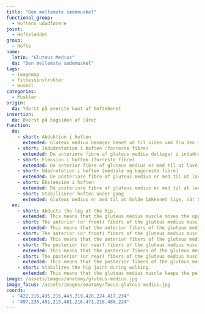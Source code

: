 ```yaml
---
title: "Den mellemste sædemuskel"
functional_group:
  - Hoftens udadførere
joint:
  - Hofteleddet
group:
  - Hofte
name:
  latin: "Gluteus Medius"
  da: "Den mellemste sædemuskel"
tags:
  - imagemap
  - fitnessinstruktør
  - muskel
categories:
  - Muskler
origin: 
  da: Yderst på øverste kant af hoftebenet
insertion: 
  da: Øverst på bagsiden af låret
function:
  da:
    - short: Abduktion i hoften
      extended: Gluteus medius bevæger benet ud til siden væk fra den mediale linje i kroppen.
    - short: Indadrotation i hoften (forreste fibre)
      extended: De anteriore fibre af gluteus medius deltager i indadrotation af benet i hoften.
    - short: Fleksion i hoften (forreste fibre)
      extended: De anterior fibre af gluteus medius er med til at lave en fleksion i hoften.
    - short: Udadrotation i hoften (mediale og bagereste fibre)
      extended: De posteriore fibre af gluteus medius er med til at lave en udadrotation i hoften.
    - short: Ekstension i hoften
      extended: De posteriore fibre af gluteus medius er med til at lave en strækning i hoften.
    - short: Stabiliserer hoften under gang
      extended: Gluteus medius er med til at holde bækkenet lige, når benet i den anden side løfter sig fra jorden.
  en:
    - short: Abducts the leg at the hip.
      extended: This means that the gluteus medius muscle moves the upper leg outward to the side away from the vertical midline of the body (i.e. the action of spreading your legs to the side).
    - short: The anterior (or front) fibers of the gluteus medius muscle medially rotate the upper leg.
      extended: This means that the anterior fibers of the gluteus medius muscle rotate the upper leg inward around the axis of the bone (i.e. rotate the upper leg toward the vertical midline of the body).
    - short: The anterior (or front) fibers of the gluteus medius muscle flex the leg at the hip.
      extended: This means that the anterior fibers of the gluteus medius muscle bend the hip joint such that there is a decrease in the angle between the upper leg and the torso.
    - short: The posterior (or rear) fibers of the gluteus medius muscle laterally rotate the upper leg.
      extended: This means that the posterior fibers of the gluteus medius muscle rotate the upper leg outward around the axis of the bone (i.e. rotate the upper leg away from the vertical midline of the body).
    - short: The posterior (or rear) fibers of the gluteus medius muscle extend the leg at the hip.
      extended: This means that the posterior fibers of the gluteus medius muscle straighten the hip joint such that there is an increase in the angle between the upper leg and the torso.
    - short: Stabilizes the hip joint during walking.
      extended: This means that the gluteus medius muscle keeps the pelvis level when the leg on the opposite side of the body lifts off the ground during walking.
image: /assets/images/anatomy/gluteus-medius.jpg
image_focus: /assets/images/anatomy/focus-gluteus-medius.jpg
coords:
  - "422,216,435,216,443,219,428,224,417,234"
  - "497,235,491,215,481,216,471,218,486,224"
---
```

